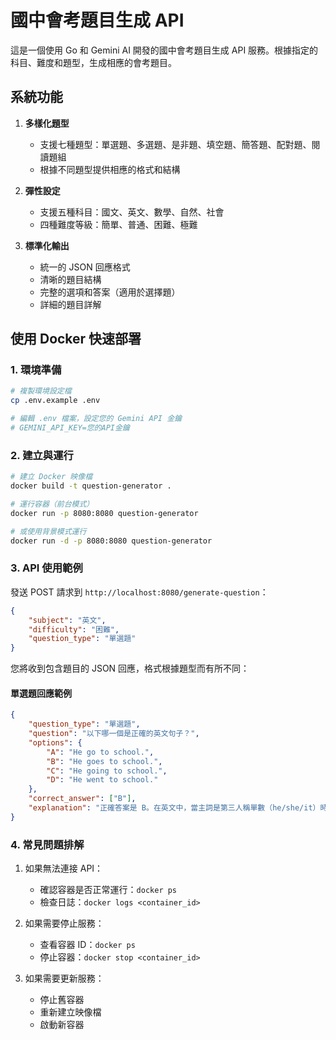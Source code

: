 # 國中會考題目生成 API

這是一個使用 Go 和 Gemini AI 開發的國中會考題目生成 API 服務。根據指定的科目、難度和題型，生成相應的會考題目。

## 系統功能

1. **多樣化題型**
   - 支援七種題型：單選題、多選題、是非題、填空題、簡答題、配對題、閱讀題組
   - 根據不同題型提供相應的格式和結構

2. **彈性設定**
   - 支援五種科目：國文、英文、數學、自然、社會
   - 四種難度等級：簡單、普通、困難、極難

3. **標準化輸出**
   - 統一的 JSON 回應格式
   - 清晰的題目結構
   - 完整的選項和答案（適用於選擇題）
   - 詳細的題目詳解

## 使用 Docker 快速部署

### 1. 環境準備
```bash
# 複製環境設定檔
cp .env.example .env

# 編輯 .env 檔案，設定您的 Gemini API 金鑰
# GEMINI_API_KEY=您的API金鑰
```

### 2. 建立與運行
```bash
# 建立 Docker 映像檔
docker build -t question-generator .

# 運行容器（前台模式）
docker run -p 8080:8080 question-generator

# 或使用背景模式運行
docker run -d -p 8080:8080 question-generator
```

### 3. API 使用範例

發送 POST 請求到 `http://localhost:8080/generate-question`：

```json
{
    "subject": "英文",
    "difficulty": "困難",
    "question_type": "單選題"
}
```

您將收到包含題目的 JSON 回應，格式根據題型而有所不同：

#### 單選題回應範例
```json
{
    "question_type": "單選題",
    "question": "以下哪一個是正確的英文句子？",
    "options": {
        "A": "He go to school.",
        "B": "He goes to school.",
        "C": "He going to school.",
        "D": "He went to school."
    },
    "correct_answer": ["B"],
    "explanation": "正確答案是 B。在英文中，當主詞是第三人稱單數（he/she/it）時，動詞需要加上 -s 或 -es。選項 A 缺少 -s，選項 C 使用了進行式但缺少 be 動詞，選項 D 使用了過去式，但題目沒有指定過去時間。"
}
```

### 4. 常見問題排解

1. 如果無法連接 API：
   - 確認容器是否正常運行：`docker ps`
   - 檢查日誌：`docker logs <container_id>`

2. 如果需要停止服務：
   - 查看容器 ID：`docker ps`
   - 停止容器：`docker stop <container_id>`

3. 如果需要更新服務：
   - 停止舊容器
   - 重新建立映像檔
   - 啟動新容器
